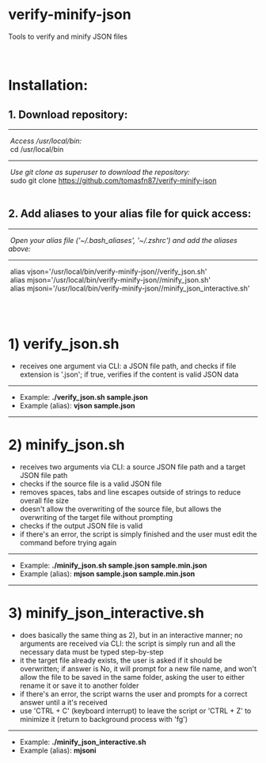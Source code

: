 # verify-minify-json

Tools to verify and minify JSON files
<br><br><br>

# Installation:

<h2>1. Download repository:</h2>

---
 &nbsp;<i>Access /usr/local/bin:</i><br>
 &nbsp;cd /usr/local/bin

---
 &nbsp;<i>Use git clone as superuser to download the repository:</i><br>
 &nbsp;sudo git clone https://github.com/tomasfn87/verify-minify-json
<br><br>

<h2>2. Add aliases to your alias file for quick access:</h2>

---
 &nbsp;<i>Open your alias file ('~/.bash_aliases',  '~/.zshrc') and add the aliases above:</i><br>

---
 &nbsp;alias vjson='/usr/local/bin/verify-minify-json//verify_json.sh'<br>
 &nbsp;alias mjson='/usr/local/bin/verify-minify-json//minify_json.sh'<br>
 &nbsp;alias mjsoni='/usr/local/bin/verify-minify-json//minify_json_interactive.sh'

<br><br>
# 1) verify_json.sh
  * receives one argument via CLI: a JSON file path, and checks if file extension is '.json'; if true, verifies if the content is valid JSON data

---
  * Example: <strong>./verify_json.sh sample.json</strong>
  * Example (alias): <strong>vjson sample.json</strong>

---
# 2) minify_json.sh
  * receives two arguments via CLI: a source JSON file path and a target JSON file path
  * checks if the source file is a valid JSON file
  * removes spaces, tabs and line escapes outside of strings to reduce overall file size
  * doesn't allow the overwriting of the source file, but allows the overwriting of the target file without prompting
  * checks if the output JSON file is valid
  * if there's an error, the script is simply finished and the user must edit the command before trying again

---
  * Example: <strong>./minify_json.sh sample.json sample.min.json</strong>
  * Example (alias): <strong>mjson sample.json sample.min.json</strong>

---
# 3) minify_json_interactive.sh
  * does basically the same thing as 2), but in an interactive manner; no arguments are received via CLI: the script is simply run and all the necessary data must be typed step-by-step
  * it the target file already exists, the user is asked if it should be overwritten; if answer is No, it will prompt for a new file name, and won't allow the file to be saved in the same folder, asking the user to either rename it or save it to another folder
  * if there's an error, the script warns the user and prompts for a correct answer until a it's received
  * use 'CTRL + C' (keyboard interrupt) to leave the script or 'CTRL + Z' to minimize it (return to background process with 'fg')

---
  * Example: <strong>./minify_json_interactive.sh</strong>
  * Example (alias): <strong>mjsoni</strong>
